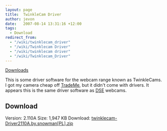 ```yaml
---
layout: page
title:  TwinkleCam Driver
author: jevon
date:   2007-08-14 13:31:16 +12:00
tags:
  - Download
redirect_from:
  - "/wiki/twinklecam_driver"
  - "/wiki/Twinklecam Driver"
  - "/wiki/twinklecam driver"
  - "/wiki/Twinklecam_Driver"
---
```


[Downloads](Downloads.md)

This is some driver software for the webcam range known as TwinkleCams. I got my camera cheap off <a href="http://www.trademe.co.nz">TradeMe</a>, but it didn't come with drivers. It appears this is the same driver software as <a href="http://www.dse.co.nz">DSE</a> webcams.

## Download
Version: 2.110A
Size: 1,947 KB
Download: <a href="/files/twinklecam-Driver2110A.by.snowman[PL].zip">twinklecam-Driver2110A.by.snowman[PL].zip</a>
